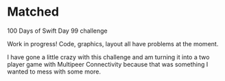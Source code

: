 # Matched
100 Days of Swift Day 99 challenge

Work in progress! Code, graphics, layout all have problems at the moment.

I have gone a little crazy with this challenge and am turning it into a two player game with Multipeer Connectivity because that was something I wanted to mess with some more.

